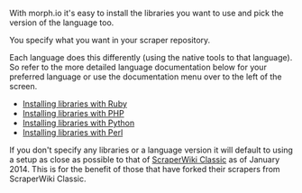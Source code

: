 With morph.io it's easy to install the libraries you want to use and pick the version of the language too.

You specify what you want in your scraper repository.

Each language does this differently (using the
native tools to that language). So refer to the more detailed language documentation below for
your preferred language or use the documentation menu over to the left of the screen.

* [Installing libraries with Ruby](/documentation/ruby)
* [Installing libraries with PHP](/documentation/php)
* [Installing libraries with Python](/documentation/python)
* [Installing libraries with Perl](/documentation/perl)

If you don't specify any libraries or a language version it will default to using a setup
as close as possible to that of [ScraperWiki Classic](https://classic.scraperwiki.com/) as of January 2014. This is for the benefit of those that have forked their scrapers from ScraperWiki Classic.
